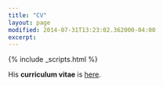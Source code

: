 ```yaml
---
title: "CV"
layout: page
modified: 2014-07-31T13:23:02.362000-04:00
excerpt: 
---
```

{% include _scripts.html %}

[](/files/doc/CV_Chen_Feb_2015.pdf)

His **curriculum vitae** is [here](/files/doc/CV_Chen_Feb_2015.pdf).